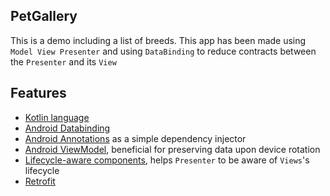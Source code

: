 ## PetGallery

This is a demo including a list of breeds. This app has been made using `Model View Presenter`
and using `DataBinding` to reduce contracts between the `Presenter` and its `View`

## Features
* [Kotlin language](https://kotlinlang.org/)
* [Android Databinding](https://developer.android.com/topic/libraries/data-binding/index.html)
* [Android Annotations](http://androidannotations.org/) as a simple dependency injector
* [Android ViewModel](https://developer.android.com/topic/libraries/architecture/viewmodel.html), beneficial for preserving data upon device rotation
* [Lifecycle-aware components](https://developer.android.com/topic/libraries/architecture/lifecycle.html), helps `Presenter` to be aware of `Views`'s lifecycle
* [Retrofit](https://square.github.io/retrofit/)